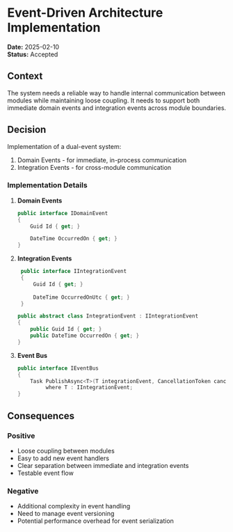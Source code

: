 # Event-Driven Architecture Implementation

**Date:** 2025-02-10  
**Status:** Accepted

## Context

The system needs a reliable way to handle internal communication between modules while maintaining loose coupling. It needs to support both immediate domain events and integration events across module boundaries.

## Decision

Implementation of a dual-event system:

1. Domain Events - for immediate, in-process communication
2. Integration Events - for cross-module communication

### Implementation Details

1. **Domain Events**

   ```csharp
   public interface IDomainEvent
   {
       Guid Id { get; }

       DateTime OccurredOn { get; }
   }
   ```

2. **Integration Events**

   ```csharp
    public interface IIntegrationEvent
    {
        Guid Id { get; }
        
        DateTime OccurredOnUtc { get; }
    }
   
   public abstract class IntegrationEvent : IIntegrationEvent
   {
       public Guid Id { get; }
       public DateTime OccurredOn { get; }
   }
   ```

3. **Event Bus**

   ```csharp
   public interface IEventBus
   {
       Task PublishAsync<T>(T integrationEvent, CancellationToken cancellationToken = default)
            where T : IIntegrationEvent;
   }
   ```

## Consequences

### Positive

- Loose coupling between modules
- Easy to add new event handlers
- Clear separation between immediate and integration events
- Testable event flow

### Negative

- Additional complexity in event handling
- Need to manage event versioning
- Potential performance overhead for event serialization

